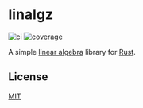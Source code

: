 # linalgz

![ci](https://github.com/stevenferrer/linalgz/actions/workflows/ci.yml/badge.svg)
[![coverage](https://coveralls.io/repos/github/stevenferrer/linalgz/badge.svg?branch=main)](https://coveralls.io/github/stevenferrer/linalgz?branch=main)

A simple [linear algebra](https://en.wikipedia.org/wiki/Linear_algebra) library for [Rust](https://www.rust-lang.org/).

## License

[MIT](LICENSE)
